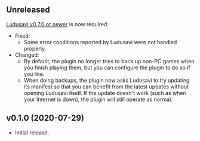 ## Unreleased

[Ludusavi v0.7.0 or newer](https://github.com/mtkennerly/ludusavi/releases) is now required.

* Fixed:
  * Some error conditions reported by Ludusavi were not handled properly.
* Changed:
  * By default, the plugin no longer tries to back up non-PC games when you
    finish playing them, but you can configure the plugin to do so if you like.
  * When doing backups, the plugin now asks Ludusavi to try updating its manifest
    so that you can benefit from the latest updates without opening Ludusavi itself.
    If the update doesn't work (such as when your Internet is down), the plugin
    will still operate as normal.

## v0.1.0 (2020-07-29)

* Initial release.
